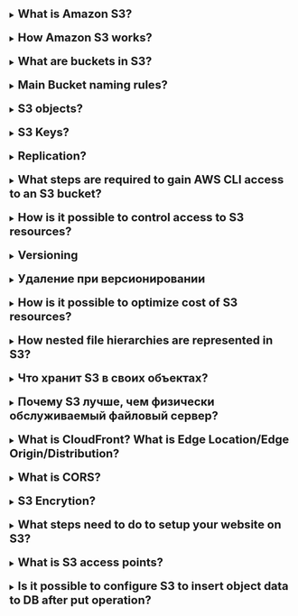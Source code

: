 
[//]:# (What about Aurora Security?)

<details>
    <summary>
        <b><big><big>
            What is Amazon S3?
        </big></big></b>
    </summary>

Amazon Simple Storage Service (Amazon S3) - это сервис объектного хранилища.
Обладает следующими фичами:

- Классы хранения (ряд классов хранилищ для разных сценариев хранения)
- S3 Lifecycle (Настройка жизненного цикла под свои нужды)
- S3 Object Lock (предотвращение удаления или перезаписи объектов в течение фиксированного или неопределенного времени)
- S3 Replication - репликация объектов и их соответствующих метаданных
- Пакетные операции S3 - S3 Object Lambda - поддержка лямбда операций
- Обработка данных - (тула для оптимизации)
- Уведомления о событиях
- Огромное кол-во средств ручных и автоматизированных средств аналитики и мониторинга хранилища
- Сильная консистенция (обеспечивает надежную согласованность операций)

</details>
<br>

[//]:# (How Amazon S3 works?)

<details>
    <summary>
        <b><big><big>
            How Amazon S3 works?
        </big></big></b>
    </summary>

Amazon S3 - это служба хранилища объектов, которая хранит данные в виде объектов в корзинах.
Объект - это файл и любые метаданные, описывающие файл.
Бакет - это контейнер для предметов.

Чтобы хранить данные в Amazon S3, сначала создается корзина и указываете имя корзины и регион AWS.
Затем данные загружаются в эту корзину как объекты в Amazon S3.
У каждого объекта есть ключ (или имя ключа), который является уникальным идентификатором объекта в корзине.

</details>
<br>

[//]:# (What are buckets in S3?)

<details>
    <summary>
        <b><big><big>
            What are buckets in S3?
        </big></big></b>
    </summary>

Ведро - это контейнер для объектов, хранящихся в Amazon S3.
Вы можете хранить любое количество объектов в корзине.
При создании корзины вы вводите имя корзины и выбираете регион AWS, в котором она будет находиться.
Аккаунт AWS, к которому принадлежит пользователь, владеет корзиной.
Имя созданной корзины уникально для всех регионов. Выбранное имя резервируется аккаунтом который его создал.

</details>
<br>

[//]:# (Main Bucket naming rules?)

<details>
    <summary>
        <b><big><big>
            Main Bucket naming rules?
        </big></big></b>
    </summary>

- Имена сегментов должны содержать от 3 до 63 символов.
- Имена сегментов могут состоять только из строчных букв, цифр, точек (.) И дефисов (-).
- Имена сегментов должны начинаться и заканчиваться буквой или цифрой.
- Имена сегментов не должны быть отформатированы как IP-адрес (например, 192.168.5.4).
- Имена сегментов не должны начинаться с префикса xn--.
- Имена сегментов не должны заканчиваться суффиксом -s3alias.
- Имена сегментов внутри раздела должны быть уникальными.

Примеры
- my-hosted-content
- my.example.s3.bucket
- doc-example-bucket- (ends with a hyphen)

</details>
<br>

[//]:# (S3 objects?)

<details>
    <summary>
        <b><big><big>
            S3 objects?
        </big></big></b>
    </summary>

Объекты - это основные сущности, хранящиеся в Amazon S3.
Объекты состоят из данных объекта и метаданных.
Метаданные - это набор пар имя-значение, которые описывают объект.
Эти пары включают некоторые метаданные по умолчанию, такие как дата последнего изменения,
и стандартные метаданные HTTP, такие, как Content-Type.
Вы также можете указать собственные метаданные во время сохранения объекта.

</details>
<br>

[//]:# (S3 Keys?)

<details>
    <summary>
        <b><big><big>
            S3 Keys?
        </big></big></b>
    </summary>

Ключ объекта (или имя ключа) - это уникальный идентификатор объекта в корзине.
У каждого объекта в ведре есть ровно один ключ.
Комбинация сегмента, ключа объекта и, необязательно, идентификатора версии
(если для сегмента включено управление версиями S3) однозначно идентифицирует каждый объект.
Таким образом, вы можете рассматривать Amazon S3 как
базовую карту данных между «корзиной + ключ + версия» и самим объектом.

</details>
<br>

[//]:# (Replication?)

<details>
    <summary>
        <b><big><big>
            Replication?
        </big></big></b>
    </summary>

Репликация обеспечивает автоматическое асинхронное копирование объектов в корзины Amazon S3.

Репликация может помочь в следующем:
- Репликация объектов с сохранением метаданных и шифрации (Эта возможность важна, если вам нужно убедиться,
  что ваша реплика идентична исходному объекту.)
- Репликация объектов в разные классы хранилища (в S3 Glacier, S3 Glacier Deep Archive и т.д.
  так же перемещать объекты в более холодный класс хранилища (непосредственно необходимо при жц s3))
- Сохранение копий объектов с разными владельцами (опция ограничения доступа к репликам)
- Храните объекты в нескольких регионах AWS (обеспечить географические различия в том, где хранятся ваши данные)
- Репликация объектов в течение 15 минут (т.е. быстрая скорость репликации)

</details>
<br>

[//]:# (What steps are required to gain AWS CLI access to an S3 bucket?)

<details>
    <summary>
        <b><big><big>
            What steps are required to gain AWS CLI access to an S3 bucket?
        </big></big></b>
    </summary>

Для того чтобы иметь возможность получить доступ к s3 из амазон CLI,
необходимо дать пользователю IAM доступ к s3 (через прямые или групповые полиси)
Далее сконфигурировать общий или именованный профиль в CLI

</details>
<br>

[//]:# (How is it possible to control access to S3 resources?)

<details>
    <summary>
        <b><big><big>
            How is it possible to control access to S3 resources?
        </big></big></b>
    </summary>

- Написание пользовательских политик AWS IAM
- Написание политик S3 (Как общих через UI, так и кастомных через JSON)
- Пофайловая настройка доступа

</details>
<br>

[//]:# (Versioning)

<details>
    <summary>
        <b><big><big>
            Versioning
        </big></big></b>
    </summary>

Управление версиями в Amazon S3 - это средство хранения нескольких вариантов объекта в одной корзине.
Вы можете использовать функцию управления версиями S3 для сохранения,
извлечения и восстановления каждой версии каждого объекта, хранящегося в ваших корзинах.

</details>
<br>

[//]:# (Удаление при версионировании)

<details>
    <summary>
        <b><big><big>
            Удаление при версионировании
        </big></big></b>
    </summary>

Когда управление версиями включено, простое УДАЛЕНИЕ не может удалить объект навсегда.
Вместо этого Amazon S3 вставляет маркер удаления в корзину, и этот маркер становится
текущей версией объекта с новым идентификатором.

Когда вы пытаетесь ПОЛУЧИТЬ объект, текущая версия которого является маркером удаления,
Amazon S3 ведет себя так, как если бы объект был удален (даже если он не был удален),
и возвращает ошибку 404.

</details>
<br>

[//]:# (How is it possible to optimize cost of S3 resources?)

<details>
    <summary>
        <b><big><big>
            How is it possible to optimize cost of S3 resources?
        </big></big></b>
    </summary>

1. Организация на уровне бакета
   (Понимая, как и когда собираются ваши данные,
   доступ, а также архивирование или удаление пользователями имеет решающее значение для управления расходами на хранение.)

2. Организация на уровне объектов
   (Организовывая доступ к объектам можно сэкономить)

3. выбор правильного Amazon S3 класса хранения (они отличаются по типу жц файлов и работы с ними)

</details>
<br>

[//]:# (How nested file hierarchies are represented in S3?)

<details>
    <summary>
        <b><big><big>
            How nested file hierarchies are represented in S3?
        </big></big></b>
    </summary>

Префикс - это полный путь перед именем объекта, который включает имя сегмента.
BucketName/Project/WordFiles/123.txt, the prefix is “BucketName/Project/WordFiles/”

Папка - это значение между двумя символами «/». Например, если файл хранится как
BucketName / Project / WordFiles / 123.txt, путь к файлу указывает на наличие папки
(«Проект») и подпапки («WordFiles»). И «Проект», и «WordFiles» считаются папками.

</details>
<br>

[//]:# (Что хранит S3 в своих объектах?)

<details>
    <summary>
        <b><big><big>
            Что хранит S3 в своих объектах?
        </big></big></b>
    </summary>

Сопутствующую мета информацию (время загрузки // формат // ключ // размер)

</details>
<br>

[//]:# (Почему S3 лучше, чем физически обслуживаемый файловый сервер?)

<details>
    <summary>
        <b><big><big>
            Почему S3 лучше, чем физически обслуживаемый файловый сервер?
        </big></big></b>
    </summary>

Скорость работы // Удобство работы и настройки //
Нет необходимости в обновлении/замене/ремонте физ носителей.

</details>
<br>

[//]:# (What is CloudFront?)

<details>
    <summary>
        <b><big><big>
            What is CloudFront? 
            What is Edge Location/Edge Origin/Distribution?
        </big></big></b>
    </summary>

System of distributed servers which deliver webpages and web content

- **Edge Location** - the location where content is cached. Separate on region/AZ
- **Edge Origin** - The origin area from hum files will be distributed.
    (it can be s3, ec2, elastic load balancer, route53)
- **CF Distribution** - the name of origin and content to distribute 

</details>
<br>

[//]:# (What is CORS?)

<details>
    <summary>
        <b><big><big>
            What is CORS?
        </big></big></b>
    </summary>

Cross-Origin Resource sharing is used to allow resources in one
S3 bucket to access resources located in another S3 bucket

</details>
<br>

[//]:# (S3 Encrytion?)

<details>
    <summary>
        <b><big><big>
            S3 Encrytion?
        </big></big></b>
    </summary>

**In Transit**
- SSL/TLS
- HTTPS

**In Rest side**
- Server-side encryption
- SSE-S3 (AES 256-bit)
- SSE-KMS
- SSE-C

**Client-Side Encryption**
- you need to encrypt the files yourself before you upload them

**SSE creation encryption**
- Encryption using SSE-S3 is enabled by default while s3 is created

</details>
<br>

[//]:# (What steps need to do to setup your website on S3?)

<details>
    <summary>
        <b><big><big>
            What steps need to do to setup your website on S3?
        </big></big></b>
    </summary>

- Edit the bucket's Block Public Access settings and add a public bucket policy
- Create an index and error document
  (An index document (usually index.html) serves as the homepage of your website.
Specifying this ensures visitors are directed to the correct starting page. 
Similarly, setting an error document provides a user-friendly 
way to handle requests for URLs that do not exist on your website.)
- Enable static website hosting
- Create an S3 bucket in the region nearest to most of your users

</details>
<br>

[//]:# (What is S3 access points?)

<details>
    <summary>
        <b><big><big>
            What is S3 access points?
        </big></big></b>
    </summary>

Amazon S3 access points simplify data access for any AWS service 
or customer application that stores data in S3. 

Access points are named network endpoints that are attached to buckets 
that you can use to perform S3 object operations, 
such as GetObject and PutObject

Usage example, you can have S3 object with personal data 
and Lambda function with deletion of this data. 
You can create an access point from the S3 console 
to start that function on GetObject operation.

And you will have two types of one file. 
- One is via object with private data.
- One via access point without private data

</details>
<br>

[//]:# (What is S3 access points?)

<details>
    <summary>
        <b><big><big>
            Is it possible to configure S3 to insert object data to DB after put operation?
        </big></big></b>
    </summary>

Configure an S3 event to invoke an AWS Lambda function 
that inserts records into DynamoDB.

</details>
<br>